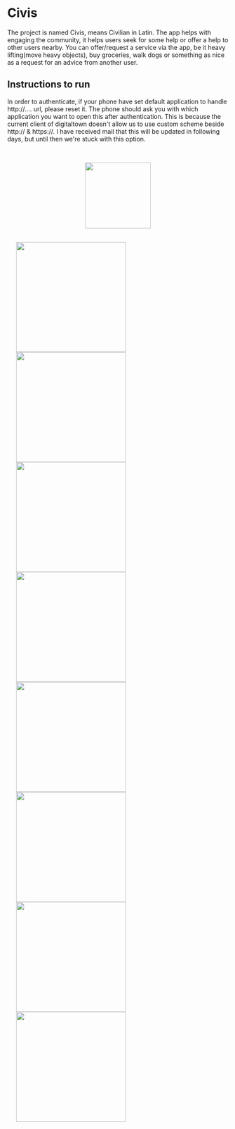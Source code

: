 # Civis
The project is named Civis, means Civilian in Latin. The app helps with engaging the community, it helps users seek for some help or offer a help to other users nearby. You can offer/request a service via the app, be it heavy lifting(move heavy objects), buy groceries, walk dogs or something as nice as a request for an advice from another user.

## Instructions to run

In order to authenticate, if your phone have set default application to handle http://.... url, please reset it. The phone should ask you with which application you want to open this after authentication. This is because the current client of digitaltown doesn't allow us to use custom scheme beside http:// & https://. I have received mail that this will be updated in following days, but until then we're stuck with this option.

<br>

<p align="center"><img src="app/src/main/res/mipmap-xxxhdpi/ic_launcher.png" width="150"></p> 

<br>

<img src="screenshots/login.png" width="250" hspace="20">
<img src="screenshots/loading.jpg" width="250" hspace="20">
<img src="screenshots/main.png" width="250" hspace="20">
<img src="screenshots/details.png" width="250" hspace="20">
<img src="screenshots/add.jpg" width="250" hspace="20">
<img src="screenshots/profile.png" width="250" hspace="20">
<img src="screenshots/offers.jpg" width="250" hspace="20">
<img src="screenshots/requests.jpg" width="250" hspace="20">
